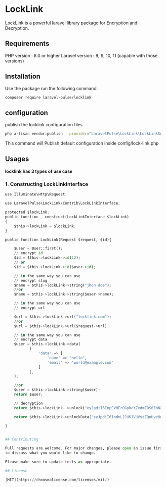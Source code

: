 # LockLink

LockLink is a powerful laravel library package for Encryption and Decryption.

## Requirements

PHP version : 8.0 or higher
Laravel version : 8, 9, 10, 11 (capable with those versions)

## Installation

Use the package run the following command.

```bash
composer require laravel-pulse/locklink
```

## configuration

publish the locklink configuration files

```bash
php artisan vendor:publish --provider="LaravelPulse\LockLink\LockLinkServiceProvider"
```

This command will Publish default configuration inside config/lock-link.php


## Usages

#### locklink has 3 types of use case

### 1. Constructing LockLinkInterface

```python
use Illuminate\Http\Request;

use LaravelPulse\LockLink\Contrib\LockLinkInterface;

protected $lockLink;
public function __construct(LockLinkInterface $lockLink)
{
    $this->lockLink = $lockLink;
}

public function LockLink(Request $request, $id){

    $user = User::first();
    // encrypt id
    $id = $this->lockLink->id(12);
    // or
    $id = $this->lockLink->id($user->id);

    // in the same way you can use
    // encrypt slug
    $name = $this->lockLink->string("jhon doe");
    //or
    $name = $this->lockLink->string($user->name);

    // in the same way you can use
    // encrypt url

    $url = $this->lockLink->url("locklink.com");
    //or
    $url = $this->lockLink->url($request->url);

    // in the same way you can use
    // encrypt data
    $user = $this->lockLink->data(
           [
               'data' => [
                   'name' => "hello",
                   'email' => "world@example.com"
               ]
           ],
    );

    //or
    $user = $this->lockLink->string($user);
    return $user;

    // decryption
    return $this->lockLink- >unlock("eyJpdiI6InpCVHErOGphcXZxdmZOS0ZnNXhnQXc9PSIsInZhbHVlIjoiZzVpWkJ6Z1l6MDdORGFMblUyam5yUT09IiwibWFjIjoiYjZiZTEyNGIzZjA0OTE0ZjJlZWE3ZTFhZGEyMjRlZDY1MGJhNGFhODE5ZTk3MzMzMGNkYmY0OGY0MzY2NmZiMSIsInRhZyI6IiJ9");

    return $this->lockLink->unlockData("eyJpdiI6IndnL2JUK1VUVytZQnUveUdJbjhBSmc9PSIsInZhbHVlIjoiR2tJQXFkR245RUN4OC9BMXU2b0pnNHBhZm5WTFh3cWRTR3g2RFhNRWtDNk9nZ3pLOTBUTkE0eEp2MWliekJVVjllcE1KcjFCR1dtLzB3dmg0MzNJQ1NNMEhaTDhGZU04QStYcTJuNkFHZ0xPVkpVSFpFcmc4MjVSYWs5Qi9PRWUiLCJtYWMiOiJhN2Q0MTEyMDlmMWIxMGI2YmUxOTVmNjg5ZWFhNzdjMDE5ZGY3YmQwMWQwYjNkMjg4MzA5YWU5ZWE1ZjQzZGNkIiwidGFnIjoiIn0");
        
}


## Contributing

Pull requests are welcome. For major changes, please open an issue first
to discuss what you would like to change.

Please make sure to update tests as appropriate.

## License

[MIT](https://choosealicense.com/licenses/mit/)
